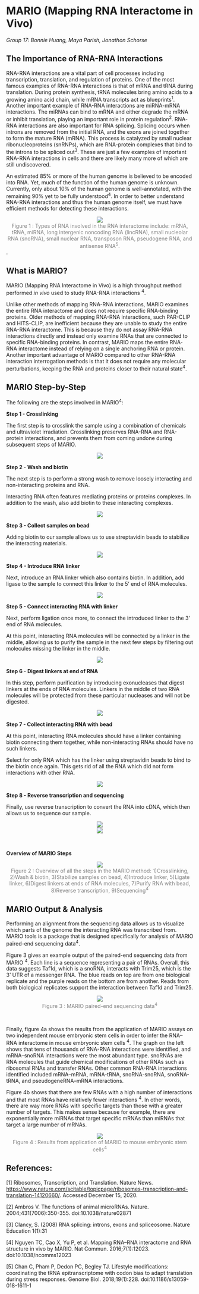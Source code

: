 # MARIO (Mapping RNA Interactome in Vivo)

*Group 17: Bonnie Huang, Maya Parish, Jonathon Schorse*

## The Importance of RNA-RNA Interactions

RNA-RNA interactions are a vital part of cell processes including transcription, translation, and regulation of proteins. One of the most famous examples of RNA-RNA interactions is that of mRNA and tRNA during translation. During protein synthesis, tRNA molecules bring amino acids to a growing amino acid chain, while mRNA transcripts act as blueprints<sup>1</sup>. Another important example of RNA-RNA interactions are miRNA-mRNA interactions. The miRNAs can bind to mRNA and either degrade the mRNA or inhibit translation, playing an important role in protein regulation<sup>2</sup>. RNA-RNA interactions are also important for RNA splicing. Splicing occurs when introns are removed from the initial RNA, and the exons are joined together to form the mature RNA (mRNA). This process is catalyzed by small nuclear ribonucleoproteins (snRNPs), which are RNA-protein complexes that bind to the introns to be spliced out<sup>3</sup>. These are just a few examples of important RNA-RNA interactions in cells and there are likely many more of which are still undiscovered. 

An estimated 85% or more of the human genome is believed to be encoded into RNA. Yet, much of the function of the human genome is unknown. Currently, only about 10% of the human genome is well-annotated, with the remaining 90% yet to be fully understood<sup>4</sup>. In order to better understand RNA-RNA interactions and thus the human genome itself, we must have efficient methods for detecting these interactions. 

<div align="center"><img src="./Group17_images/figure1.png" /></div>

<div align="center"><span style="color:gray">Figure 1 : Types of RNA involved in the RNA interactome include: mRNA, tRNA, miRNA, long intergenic noncoding RNA (lincRNA), small nucleolar RNA (snoRNA), small nuclear RNA, transposon RNA, pseudogene RNA, and antisense RNA<sup>5</sup>. </span></div>.



## What is MARIO?

MARIO (Mapping RNA Interactome in Vivo) is a high throughput method performed *in vivo* used to study RNA-RNA interactions <sup>4</sup>. 

Unlike other methods of mapping RNA-RNA interactions, MARIO examines the entire RNA interactome and does not require specific RNA-binding proteins. Older methods of mapping RNA-RNA interactions, such PAR-CLIP and HITS-CLIP, are inefficient because they are unable to study the entire RNA-RNA interactome. This is because they do not assay RNA-RNA interactions directly and instead only examine RNAs that are connected to specific RNA-binding proteins. In contrast, MARIO maps the entire RNA-RNA interactome instead of relying on a single anchoring RNA or protein. Another important advantage of MARIO compared to other RNA-RNA interaction interrogation methods is that it does not require any molecular perturbations, keeping the RNA and proteins closer to their natural state<sup>4</sup>.


## MARIO Step-by-Step

The following are the steps involved in MARIO<sup>4</sup>:

**Step 1 - Crosslinking**

The first step is to crosslink the sample using a combination of chemicals and ultraviolet irradiation. Crosslinking preserves RNA-RNA and RNA-protein interactions, and prevents them from coming undone during subsequent steps of MARIO.

<div align="center"><img src="./Group17_images/mario_step1.png" /></div>

**Step 2 - Wash and biotin**

The next step is to perform a strong wash to remove loosely interacting and non-interacting proteins and RNA.

Interacting RNA often features mediating proteins or proteins complexes. In addition to the wash, also add biotin to these interacting complexes. 

<div align="center"><img src="./Group17_images/mario_step2.png" /></div>


**Step 3 - Collect samples on bead**

Adding biotin to our sample allows us to use streptavidin beads to stabilize the interacting materials.

<div align="center"><img src="./Group17_images/mario_step3.png" /></div>

**Step 4 - Introduce RNA linker**

Next, introduce an RNA linker which also contains biotin. In addition, add ligase to the sample to connect this linker to the 5’ end of RNA molecules.

<div align="center"><img src="./Group17_images/mario_step4.png" /></div>

**Step 5 - Connect interacting RNA with linker**

Next, perform ligation once more, to connect the introduced linker to the 3' end of RNA molecules. 

At this point, interacting RNA molecules will be connected by a linker in the middle, allowing us to purify the sample in the next few steps by filtering out molecules missing the linker in the middle. 

<div align="center"><img src="./Group17_images/mario_step5.png" /></div>

**Step 6 - Digest linkers at end of RNA**

In this step, perform purification by introducing exonucleases that digest linkers at the ends of RNA molecules. Linkers in the middle of two RNA molecules will be protected from these particular nucleases and will not be digested. 

<div align="center"><img src="./Group17_images/mario_step6.png" /></div>

**Step 7 - Collect interacting RNA with bead**

At this point, interacting RNA molecules should have a linker containing biotin connecting them together, while non-interacting RNAs should have no such linkers. 

Select for only RNA which has the linker using streptavidin beads to bind to the biotin once again. This gets rid of all the RNA which did not form interactions with other RNA. 

<div align="center"><img src="./Group17_images/mario_step7.png" /></div>

**Step 8 - Reverse transcription and sequencing**

Finally, use reverse transcription to convert the RNA into cDNA, which then allows us to sequence our sample. 


<div align="center"><img src="./Group17_images/mario_step8.png" /></div>
<div align="center"><img src="./Group17_images/mario_step9.png" /></div>


<p>&nbsp;</p>

**Overview of MARIO Steps**

<div align="center"><img src="./Group17_images/figure2.png" /></div>

<div align="center"><span style="color:gray">Figure 2 : Overview of all the steps in the MARIO method: 1)Crosslinking, 2)Wash & biotin, 3)Stabilize samples on bead, 4)Introduce linker, 5)Ligate linker, 6)Digest linkers at ends of RNA molecules, 7)Purify RNA with bead, 8)Reverse transcription, 9)Sequencing<sup>4</sup></span></div>

## MARIO Output & Analysis

Performing an alignment from the sequencing data allows us to visualize which parts of the genome the interacting RNA was transcribed from. MARIO tools is a package that is designed specifically for analysis of MARIO paired-end sequencing data<sup>4</sup>. 

Figure 3 gives an example output of the paired-end sequencing data from MARIO <sup>4</sup>. Each line is a sequence representing a pair of RNAs. Overall, this data suggests Taf1d, which is a snoRNA, interacts with Trim25, which is the 3’ UTR of a messenger RNA. The blue reads on top are from one biological replicate and the purple reads on the bottom are from another. Reads from both biological replicates support the interaction between Taf1d and Trim25.

<div align="center"><img src="./Group17_images/figure3.png" /></div>

<div align="center"><span style="color:gray">Figure 3 : MARIO paired-end sequencing data<sup>4</sup></span></div>

<p>&nbsp;</p>

Finally, figure 4a shows the results from the application of MARIO assays on two independent mouse embryonic stem cells in order to infer the RNA–RNA interactome in mouse embryonic stem cells <sup>4</sup>. The graph on the left shows that tens of thousands of RNA-RNA interactions were identified, and mRNA–snoRNA interactions were the most abundant type. snoRNAs are RNA molecules that guide chemical modifications of other RNAs such as ribosomal RNAs and transfer RNAs. Other common RNA-RNA interactions identified included mRNA–mRNA, mRNA-tRNA, snoRNA-snoRNA, snoRNA-tRNA, and pseudogeneRNA–mRNA interactions. 

Figure 4b shows that there are few RNAs with a high number of interactions and that most RNAs have relatively fewer interactions <sup>4</sup>. In other words, there are way more RNAs with specific targets than those with a greater number of targets. This makes sense because for example, there are exponentially more miRNAs that target specific mRNAs than miRNAs that target a large number of mRNAs. 


<div align="center"><img src="./Group17_images/figure4.png" /></div>

<div align="center"><span style="color:gray">Figure 4 : Results from application of MARIO to mouse embryonic stem cells<sup>4</sup></span></div>


## References:
[1] Ribosomes, Transcription, and Translation. Nature News. https://www.nature.com/scitable/topicpage/ribosomes-transcription-and-translation-14120660/. Accessed December 15, 2020. 

[2] Ambros V. The functions of animal microRNAs. Nature. 2004;431(7006):350-355. doi:10.1038/nature02871

[3] Clancy, S. (2008) RNA splicing: introns, exons and spliceosome. Nature Education 1(1):31

[4] Nguyen TC, Cao X, Yu P, et al. Mapping RNA–RNA interactome and RNA structure in vivo by MARIO. Nat Commun. 2016;7(1):12023. doi:10.1038/ncomms12023

[5] Chan C, Pham P, Dedon PC, Begley TJ. Lifestyle modifications: coordinating the tRNA epitranscriptome with codon bias to adapt translation during stress responses. Genome Biol. 2018;19(1):228. doi:10.1186/s13059-018-1611-1

